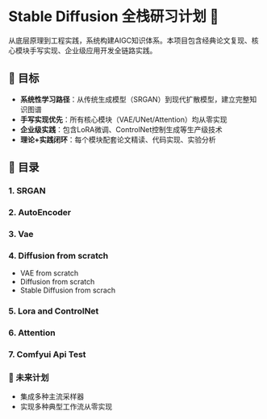# Stable Diffusion 全栈研习计划 🚀

从底层原理到工程实践，系统构建AIGC知识体系。本项目包含经典论文复现、核心模块手写实现、企业级应用开发全链路实践。

## 🧠 目标
- **系统性学习路径**：从传统生成模型（SRGAN）到现代扩散模型，建立完整知识图谱
- **手写实现优先**：所有核心模块（VAE/UNet/Attention）均从零实现
- **企业级实践**：包含LoRA微调、ControlNet控制生成等生产级技术
- **理论+实践闭环**：每个模块配套论文精读、代码实现、实验分析

## 🚀 目录

### 1. SRGAN

### 2. AutoEncoder

### 3. Vae

### 4. Diffusion from scratch

* VAE from scratch
* Diffusion from scratch
* Stable Diffusion from scrach


### 5. Lora and ControlNet

### 6. Attention

### 7. Comfyui Api Test


### 🌟 未来计划
- 集成多种主流采样器
- 实现多种典型工作流从零实现
